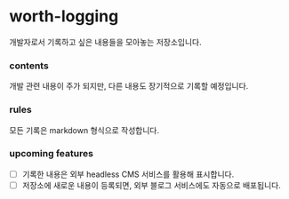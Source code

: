 # worth-logging
개발자로서 기록하고 싶은 내용들을 모아놓는 저장소입니다.

### contents
개발 관련 내용이 주가 되지만, 다른 내용도 장기적으로 기록할 예정입니다.

### rules
모든 기록은 markdown 형식으로 작성합니다.

### upcoming features
- [ ] 기록한 내용은 외부 headless CMS 서비스를 활용해 표시합니다.
- [ ] 저장소에 새로운 내용이 등록되면, 외부 블로그 서비스에도 자동으로 배포됩니다.
